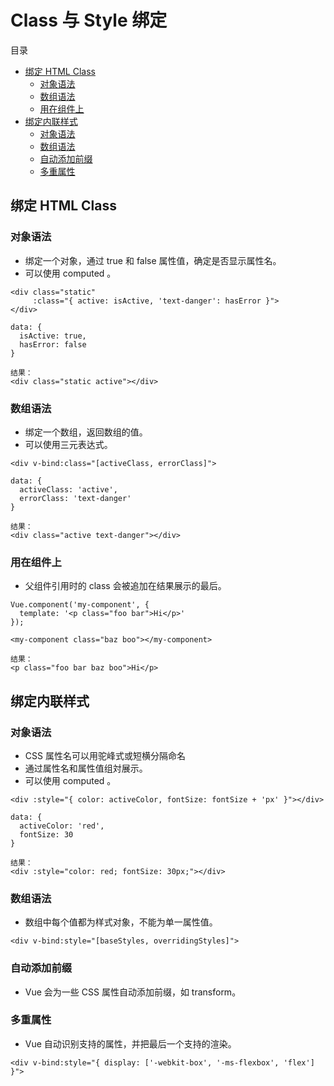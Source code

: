 # Class 与 Style 绑定

目录

- [绑定 HTML Class](#绑定-html-class)
    - [对象语法](#对象语法)
    - [数组语法](#数组语法)
    - [用在组件上](#用在组件上)
- [绑定内联样式](#绑定内联样式) 
    - [对象语法](#对象语法) 
    - [数组语法](#数组语法)
    - [自动添加前缀](#自动添加前缀)
    - [多重属性](#多重属性)

## 绑定 HTML Class

### 对象语法

- 绑定一个对象，通过 true 和 false 属性值，确定是否显示属性名。
- 可以使用 computed 。

```
<div class="static"
     :class="{ active: isActive, 'text-danger': hasError }">
</div>

data: {
  isActive: true,
  hasError: false
}

结果：
<div class="static active"></div>
```

### 数组语法

- 绑定一个数组，返回数组的值。
- 可以使用三元表达式。

```
<div v-bind:class="[activeClass, errorClass]">

data: {
  activeClass: 'active',
  errorClass: 'text-danger'
}

结果：
<div class="active text-danger"></div>
```

### 用在组件上

- 父组件引用时的 class 会被追加在结果展示的最后。

```
Vue.component('my-component', {
  template: '<p class="foo bar">Hi</p>'
});

<my-component class="baz boo"></my-component>

结果：
<p class="foo bar baz boo">Hi</p>
```

## 绑定内联样式

### 对象语法

- CSS 属性名可以用驼峰式或短横分隔命名
- 通过属性名和属性值组対展示。
- 可以使用 computed 。

```
<div :style="{ color: activeColor, fontSize: fontSize + 'px' }"></div>

data: {
  activeColor: 'red',
  fontSize: 30
}

结果：
<div :style="color: red; fontSize: 30px;"></div>
```


### 数组语法

- 数组中每个值都为样式对象，不能为单一属性值。

```
<div v-bind:style="[baseStyles, overridingStyles]">
```

### 自动添加前缀

- Vue 会为一些 CSS 属性自动添加前缀，如 transform。

### 多重属性

- Vue 自动识别支持的属性，并把最后一个支持的渲染。

```
<div v-bind:style="{ display: ['-webkit-box', '-ms-flexbox', 'flex'] }">
```